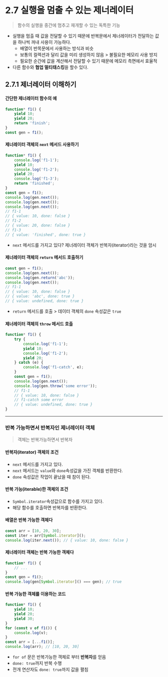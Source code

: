 # 2.7 실행을 멈출 수 있는 제너레이터
> 함수의 실행을 중간에 멈추고 재개할 수 있는 독특한 기능

- 실행을 멈출 때 값을 전달할 수 있기 때문에 반복문에서 제너레이터가 전달하는 값을 하나씩 꺼내 사용이 가능하다.
    + 배열이 반목문에서 사용하는 방식과 비슷
    + 보통의 컬렉션과 달리 값을 미리 생성하지 않음 > 불필요한 메모리 사용 방지
    + 필요한 순간에 값을 계산해서 전달할 수 있기 때문에 메모리 측면에서 효율적
- 다른 함수와 **협업 멀티태스킹**을 할수 있다.

## 2.7.1 제너레이터 이해하기
#### 간단한 제너레이터 함수의 예
```js
function* f1() {
    yield 10;
    yield 20;
    return 'finish';
}
const gen = f1();
```

#### 제너레이터 객체의 `next` 메서드 사용하기
```js
function* f1() {
    console.log('f1-1');
    yield 10;
    console.log('f1-2');
    yield 20;
    console.log('f1-3');
    return 'finished';
}
const gen = f1();
console.log(gen.next());
console.log(gen.next());
console.log(gen.next());
// f1-1
// { value: 10, done: false }
// f1-2
// { value: 20, done: false }
// f1-3
// { value: 'finished', done: true }
```

- `next` 메서드를 가지고 있다? 제너레이터 객체가 반복자(iterator)라는 것을 암시

#### 제너레이터 객체의 `return` 메서드 호출하기
```js
const gen = f1();
console.log(gen.next());
console.log(gen.return('abc'));
console.log(gen.next());
// f1-1
// { value: 10, done: false }
// { value: 'abc', done: true }
// { value: undefined, done: true }
```
- `return` 메서드를 호출 > 데이터 객체의 `done` 속성값은 `true`

#### 제너레이터 객체의 `throw` 메서드 호출
```js
function* f1() {
    try {
        console.log('f1-1');
        yield 10;
        console.log('f1-2');
        yield 20;
    } catch (e) {
        console.log('f1-catch', e);
    }
    const gen = f1();
    console.log(gen.next());
    console.log(gen.throw('some error'));
    // f1-1
    // { value: 10, done: false }
    // f1-catch some error
    // { value: undefined, done: true } 
}
```

---

### 반복 가능하면서 반복자인 제너레이터 객체
> 객체는 반복가능하면서 반복자

#### 반복자(iterator) 객체의 조건
- `next` 메서드를 가지고 있다.
- `next` 메서드는 `value`와 `done`속성값을 가진 객체를 반환한다.
- `done` 속성값은 작업이 끝났을 때 참이 된다.

#### 반복 가능(iterable)한 객체의 조건 
- `Symbol.iterator`속성값으로 함수를 가지고 있다.
- 해당 함수를 호출하면 반복자를 반환한다.

#### 배열은 반복 가능한 객체다
```js
const arr = [10, 20, 30];
const iter = arr[Symbol.iterator]();
console.log(iter.next()); // { value: 10, done: false }
```

#### 제너레이터 객체는 반복 가능한 객체다
```js
function* f1() {
    // ...
}
const gen = f1();
console.log(gen[Symbol.iterator]() === gen); // true
```

#### 반복 가능한 객체를 이용하는 코드
```js
function* f1() {
    yield 10;
    yield 20;
    yield 30;
}
for (const v of f1()) {
    console.log(v);
}
const arr = [...f1()];
console.log(arr); // [10, 20, 30]
```

- `for of` 문은 반복가능한 객체로 부터 **반복자**를 얻음 
- `done: true`까지 반복 수행
- 전개 연산자도 `done: true`까지 값을 펼침
